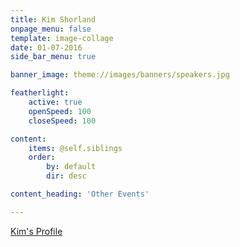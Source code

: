 ```yaml
---
title: Kim Shorland
onpage_menu: false
template: image-collage
date: 01-07-2016
side_bar_menu: true

banner_image: theme://images/banners/speakers.jpg

featherlight:
    active: true
    openSpeed: 100
    closeSpeed: 100

content:
    items: @self.siblings
    order:
        by: default
        dir: desc

content_heading: 'Other Events'

---
```


[Kim's Profile](/speakers/inspirational-women/women/kim-shorland)
